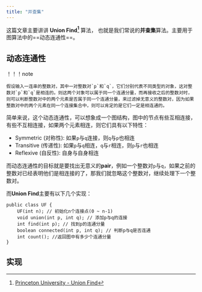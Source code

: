 ```yaml
---
title: "并查集"
---
```


这篇文章主要讲讲 **Union Find[^1]** 算法， 也就是我们常说的**并查集**算法。主要用于图算法中的==动态连通性==。

## 动态连通性

！！！note
    
    假设输入一连串的整数对，其中一对整数对`p`和`q`，它们分别代表不同类型的对象，这对整数对`p`和`q`是相连的。则这两个对象可以属于同一个连通分量，而再接收之后的整数对时，则可以判断整数对中的两个元素是否属于同一个连通分量，来过滤掉无意义的整数对，因为如果整数对中的两个元素在同一个连接集合中，则可以肯定的是它们一定是相连通的。

简单来说，这个动态连通性，可以想象成一个图结构，图中的节点有些互相连接，有些不互相连接，如果两个元素相连，则它们具有以下特性：

* Symmetric (对称性): 如果`p`与`q`连接，则`q`与`p`也相连
* Transitive (传递性): 如果`p`与`q`相连，`q`与`r`相连，则`p`与`r`也相连
* Reflexive (自反性): 自身与自身相连

而动态连通性的目标就是要找出无意义的**pair**，例如一个整数对`p`与`q`，如果之前的整数对已经表明他们是相连接的了，那我们就忽略这个整数对，继续处理下一个整数对。

而**Union Find**主要有以下几个实现：

``` title="Union Find Pseudo Code"
public class UF {
    UF(int n); // 初始化n个连接点(0 ~ n-1)
    void union(int p, int q); // 添加p与q的连接
    int find(int p); // 找到p的连通分量
    boolean connected(int p, int q); // 判断p与q是否连通
    int count(); //返回图中有多少个连通分量
}
```

## 实现


[^1]: [Princeton University - Union Find](https://algs4.cs.princeton.edu/15uf/)